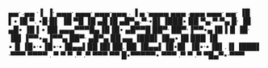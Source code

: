  ▄▄· .▄▄ ·  ▌ ▐·     ▄▄▄·  ▄▄▄· ▄▄▄·▄▄▄ . ▐ ▄ ·▄▄▄▄  ▄▄▄ .▄▄▄       ▄▄▄·       ▄▄· 
▐█ ▌▪▐█ ▀. ▪█·█▌    ▐█ ▀█ ▐█ ▄█▐█ ▄█▀▄.▀·•█▌▐███▪ ██ ▀▄.▀·▀▄ █·    ▐█ ▄█▪     ▐█ ▌▪
██ ▄▄▄▀▀▀█▄▐█▐█•    ▄█▀▀█  ██▀· ██▀·▐▀▀▪▄▐█▐▐▌▐█· ▐█▌▐▀▀▪▄▐▀▀▄      ██▀· ▄█▀▄ ██ ▄▄
▐███▌▐█▄▪▐█ ███     ▐█ ▪▐▌▐█▪·•▐█▪·•▐█▄▄▌██▐█▌██. ██ ▐█▄▄▌▐█•█▌    ▐█▪·•▐█▌.▐▌▐███▌
·▀▀▀  ▀▀▀▀ . ▀       ▀  ▀ .▀   .▀    ▀▀▀ ▀▀ █▪▀▀▀▀▀•  ▀▀▀ .▀  ▀    .▀    ▀█▄▀▪·▀▀▀ 

